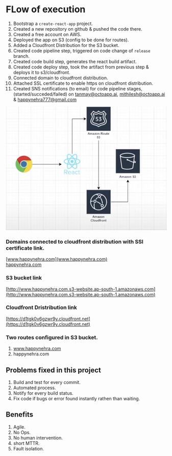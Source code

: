 # FLow of execution
1. Bootstrap a `create-react-app` project.
2. Created a new repository on github & pushed the code there.
3. Created a free account on AWS.
4. Deployed the app on S3 (config to be done for routes).
5. Added a Cloudfront Distribution for the S3 bucket.
6. Created code pipeline step, triggered on code change of `release` branch.
7. Created code build step, generates the react build artifact.
8. Created code deploy step, took the artifact from previous step & deploys it to s3/cloudfront.
9. Connected domain to cloudfront distribution.
10. Attached SSL certificate to enable https on cloudfront distribution.
11. Created SNS notifications (to email) for code pipeline stages, (started/succeded/failed) on tanmay@octoapp.ai, mithilesh@octoapp.ai & happynehra777@gmail.com

![iamge](image.png)

### Domains connected to cloudfront distribution with SSl certificate link.
[www.happynehra.com](www.happynehra.com)  
[happynehra.com](happynehra.com)  

### S3 bucket link
[http://www.happynehra.com.s3-website.ap-south-1.amazonaws.com](http://www.happynehra.com.s3-website.ap-south-1.amazonaws.com)

### Cloudfront Dristribution link
[https://d1tgk0v6gzwr9y.cloudfront.net](https://d1tgk0v6gzwr9y.cloudfront.net)

### Two routes configured in S3 bucket.
1. www.happynehra.com
2. happynehra.com

## Problems fixed in this project 
1. Build and test for every commit.
2. Automated process.
3. Notify for every build status.
4. Fix code if bugs or error found instantly rathen than waiting.

## Benefits 
1. Agile.
2. No Ops.
3. No human intervention.
4. short MTTR.
5. Fault isolation.
